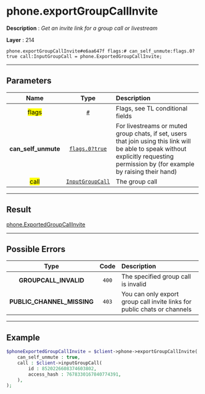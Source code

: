 # phone.exportGroupCallInvite

**Description** : *Get an invite link for a group call or livestream*

**Layer** : 214

```tl
phone.exportGroupCallInvite#e6aa647f flags:# can_self_unmute:flags.0?true call:InputGroupCall = phone.ExportedGroupCallInvite;
```

---

## Parameters

| Name | Type | Description |
| :---: | :---: | :--- |
| <mark>flags</mark> | [`#`](type/#) | Flags, see TL conditional fields |
| **can_self_unmute** | [`flags.0?true`](type/true) | For livestreams or muted group chats, if set, users that join using this link will be able to speak without explicitly requesting permission by (for example by raising their hand) |
| <mark>call</mark> | [`InputGroupCall`](type/InputGroupCall) | The group call |

---

## Result

[phone.ExportedGroupCallInvite](type/phone.ExportedGroupCallInvite)

---

## Possible Errors

| Type | Code | Description |
| :---: | :---: | :--- |
| **GROUPCALL_INVALID** | `400` | The specified group call is invalid |
| **PUBLIC_CHANNEL_MISSING** | `403` | You can only export group call invite links for public chats or channels |

---

## Example

```php
$phoneExportedGroupCallInvite = $client->phone->exportGroupCallInvite(
	can_self_unmute : true,
	call : $client->inputGroupCall(
		id : 8520226608374603802,
		access_hash : 7678330167840774391,
	),
);
```